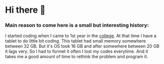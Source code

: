 # Hi there 👋
### Main reason to come here is a small but interesting history:

I started coding when I came to 1st year in the [college](https://rkmvccrahara.org/). At that time I have a tablet to do little bit coding. This tablet had small memory somewhere between 32 GB. But it's OS took 16 GB and after somewhere between 20 GB it lags very. So I had to formet it often I lost my codes everytime. And it takes me a good amount of time to rethink the problem and program it.
